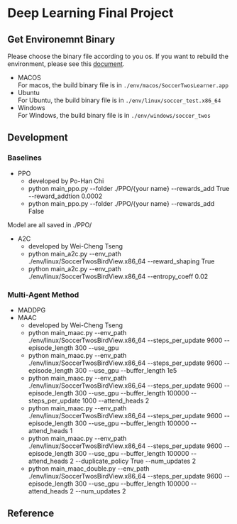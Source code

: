 # Deep Learning Final Project

## Get Environemnt Binary
Please choose the binary file according to you os. If you want to rebuild the environment, please see this [document](./docs/Readme_rebuild.md).
- MACOS  
For macos, the build binary file is in `./env/macos/SoccerTwosLearner.app`
- Ubuntu  
For Ubuntu, the build binary file is in `./env/linux/soccer_test.x86_64`
- Windows  
For Windows, the build binary file is in `./env/windows/soccer_twos`  

## Development

### Baselines
- PPO
    - developed by Po-Han Chi
    - python main_ppo.py --folder ./PPO/{your name} --rewards_add True --reward_addtion 0.0002
    - python main_ppo.py --folder ./PPO/{your name} --rewards_add False

Model are all saved in ./PPO/
 
- A2C
    - developed by Wei-Cheng Tseng
    - python main_a2c.py --env_path ./env/linux/SoccerTwosBirdView.x86_64 --reward_shaping True
    - python main_a2c.py --env_path ./env/linux/SoccerTwosBirdView.x86_64 --entropy_coeff 0.02


### Multi-Agent Method
- MADDPG
- MAAC
    - developed by Wei-Cheng Tseng
    - python main_maac.py --env_path ./env/linux/SoccerTwosBirdView.x86_64 --steps_per_update 9600 --episode_length 300 --use_gpu
    - python main_maac.py --env_path ./env/linux/SoccerTwosBirdView.x86_64 --steps_per_update 9600 --episode_length 300 --use_gpu --buffer_length 1e5
    - python main_maac.py --env_path ./env/linux/SoccerTwosBirdView.x86_64 --steps_per_update 9600 --episode_length 300 --use_gpu --buffer_length 100000 --steps_per_update 1000 --attend_heads 2
    - python main_maac.py --env_path ./env/linux/SoccerTwosBirdView.x86_64 --steps_per_update 9600 --episode_length 300 --use_gpu --buffer_length 100000  --attend_heads 1
    - python main_maac.py --env_path ./env/linux/SoccerTwosBirdView.x86_64 --steps_per_update 9600 --episode_length 300 --use_gpu --buffer_length 100000  --attend_heads 2 --duplicate_policy True --num_updates 2
    - python main_maac_double.py --env_path ./env/linux/SoccerTwosBirdView.x86_64 --steps_per_update 9600 --episode_length 300 --use_gpu --buffer_length 100000  --attend_heads 2  --num_updates 2

## Reference


